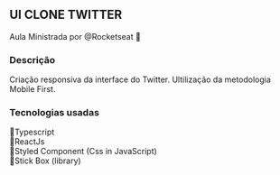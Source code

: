 ## UI CLONE TWITTER 

Aula Ministrada por @Rocketseat 🚀
<br>  

  
### Descrição 
Criação responsiva da interface do Twitter. Ultilização da metodologia Mobile First.
  
  
### Tecnologias usadas

 🚩Typescript
<br>
 🚩ReactJs
<br>
 🚩Styled Component (Css in JavaScript)
<br>
 🚩Stick Box (library)

 
  
